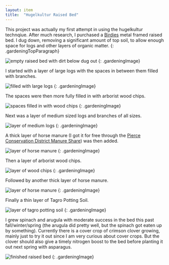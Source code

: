 ```yaml
---
layout: item
title:	"Hugelkultur Raised Bed"
---
```


This project was actually my first attempt in using the hugelkultur technqiue. After much research, I purchased a [Birdies](https://birdiesgardenproducts.com) metal framed raised bed. I dug down, removing a significant amount of top soil, to allow enough space for logs and other layers of organic matter.
{: .gardeningTopParagraph}

![empty raised bed with dirt below dug out](/assets/images/gardening/hugelkultur/bed01.jpeg)
{: .gardeningImage}

I started with a layer of large logs with the spaces in between them filled with branches.

![filled with large logs](/assets/images/gardening/hugelkultur/bed02.jpeg)
{: .gardeningImage}

The spaces were then more fully filled in with arborist wood chips.

![spaces filled in with wood chips](/assets/images/gardening/hugelkultur/bed03.jpeg)
{: .gardeningImage}

Next was a layer of medium sized logs and branches of all sizes.

![layer of medium logs](/assets/images/gardening/hugelkultur/bed04.jpeg)
{: .gardeningImage}

A thick layer of horse manure (I got it for free through the [Pierce Conservation District Manure Share](https://piercecd.org/415/Manure-Share-Program)) was then added.

![layer of horse manure](/assets/images/gardening/hugelkultur/bed05.jpeg)
{: .gardeningImage}

Then a layer of arborist wood chips.

![layer of wood chips](/assets/images/gardening/hugelkultur/bed06.jpeg)
{: .gardeningImage}

Followed by another thick layer of horse manure.

![layer of horse manure](/assets/images/gardening/hugelkultur/bed07.jpeg)
{: .gardeningImage}

Finally a thin layer of Tagro Potting Soil.

![layer of tagro potting soil](/assets/images/gardening/hugelkultur/bed08.jpeg)
{: .gardeningImage}

I grew spinach and arugula with moderate success in the bed this past fall/winter/spring (the arugula did pretty well, but the spinach got eaten up by something). Currently there is a cover crop of crimson clover growing, mainly just to try it out since I am very curious about cover crops. But the clover should also give a timely nitrogen boost to the bed before planting it out next spring with asparagus.

![finished raised bed](/assets/images/gardening/hugelkultur/bed09.jpeg)
{: .gardeningImage}